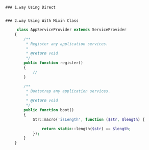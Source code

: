     
    
    
    ### 1.way Using Direct
    
    
    ### 2.way Using With Mixin Class
    
    
```php
     class AppServiceProvider extends ServiceProvider
    {
        /**
         * Register any application services.
         *
         * @return void
         */
        public function register()
        {
            //
        }

        /**
         * Bootstrap any application services.
         *
         * @return void
         */
        public function boot()
        {
            Str::macro('isLength', function ($str, $length) {

                return static::length($str) == $length;
            });
        }
    }
```
